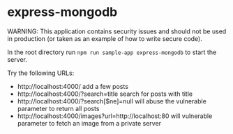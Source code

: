 # express-mongodb

WARNING: This application contains security issues and should not be used in production (or taken as an example of how to write secure code).

In the root directory run `npm run sample-app express-mongodb` to start the server.

Try the following URLs:

- http://localhost:4000/ add a few posts
- http://localhost:4000/?search=title search for posts with title
- http://localhost:4000/?search[$ne]=null will abuse the vulnerable parameter to return all posts
- http://localhost:4000/images?url=http://localhost:80 will vulnerable parameter to fetch an image from a private server

